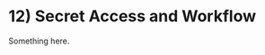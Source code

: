 [title]: # (12. Secret Access and Workflow)
[tags]: # (XXX)
[priority]: # (120)

# 12) Secret Access and Workflow
Something here.
